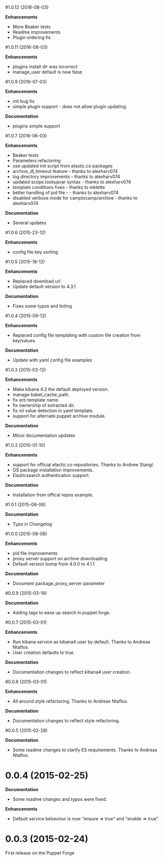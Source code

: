 #1.0.12 (2016-08-03)

**Enhancements**
 - More Beaker tests
 - Readme improvements 
 - Plugin ordering fix

#1.0.11 (2016-08-03)

**Enhancements**
 - plugins install dir was incorrect
 - manage_user default is now false 

#1.0.9 (2016-07-03)

**Enhancements**
 - init bug fix
 - simple plugin support - does not allow plugin updating. 

**Documentation**
 - plugins simple support

#1.0.7 (2016-06-03)

**Enhancements**
 - Beaker tests
 - Parameters refactoring
 - use updated init script from elastic.co packages
 - archive_dl_timeout feature - thanks to alexharv074
 - log directory improvements - thanks to alexharv074
 - updated scope.lookupvar syntax - thanks to alexharv074
 - template conditions fixes - thanks to mklette
 - better handling of pid file - - thanks to alexharv074
 - disabled verbose mode for camptocamp/archive - thanks to alexharv074 

**Documentation**
 - Several updates

#1.0.6 (2015-23-12)

**Enhancements**
 - config file key sorting.

#1.0.5 (2015-18-12)

**Enhancements**
 - Replaced download url
 - Update default version to 4.3.1

**Documentation**
 - Fixes some typos and linting

#1.0.4 (2015-09-12)

**Enhancements**
 - Replaced config file templating with custom file creation from key/values.

**Documentation**
 - Update with yaml config file examples 

#1.0.3 (2015-03-12)

**Enhancements**
 - Make kibana 4.2 the default deployed version.
 - manage babel_cache_path.
 - fix erb template name.
 - fix ownership of extracted dir.
 - fix nil value detection in yaml template.
 - support for alternate puppet archive module.

**Documentation**
 - Minor documentation updates

#1.0.2 (2015-01-10)

**Enhancements**
 - support for official elactic.co repositories. Thanks to Andrew Stangl.
 - OS package installation improvements.
 - Elasticsearch authentication support.

**Documentation**
 - Installation from offical repos example.

#1.0.1 (2015-08-06)

**Documentation**
 - Typo in Changelog
 

#1.0.0 (2015-08-06)

**Enhancements**
 - pid file improvements
 - proxy server support on archive downloading
 - Default version bump from 4.0.0 to 4.1.1

**Documentation**
 - Document package_proxy_server parameter

#0.0.9 (2015-03-19)

**Documentation**
 - Adding tags to ease up search in puppet forge.

#0.0.7 (2015-03-01)

**Enhancements**
 - Run kibana service as kibana4 user by default. Thanks to Andreas Ntaflos.
 - User creation defaults to true.

**Documentation**
 - Documentation changes to reflect kibana4 user creation.

#0.0.6 (2015-03-01)

**Enhancements**
 - All around style refactoring. Thanks to Andreas Ntaflos.

**Documentation**
 - Documentation changes to reflect style refactoring.

#0.0.5 (2015-02-28)

**Documentation**
 - Some readme changes to clarify ES requirements. Thanks to Andreas Ntaflos.

# 0.0.4 (2015-02-25)

**Documentation**
 - Some readme changes and typos were fixed.

**Enhancements**
 - Default service behaviour is now "ensure => true" and "enable => true"

# 0.0.3 (2015-02-24)

First release on the Puppet Forge
